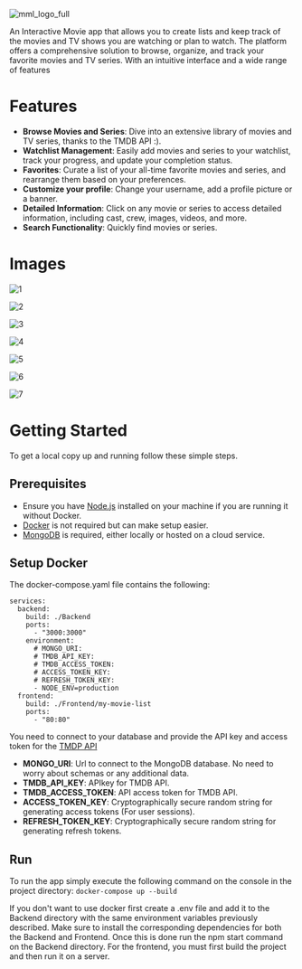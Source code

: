 ![mml_logo_full](https://github.com/CDavidSV/Movie-List-App/assets/88672259/8c4f68ed-c3f7-4f74-abba-b387106de3b2)

An Interactive Movie app that allows you to create lists and keep track of the movies and TV shows you are watching or plan to watch. The platform offers a comprehensive solution to browse, organize, and track your favorite movies and TV series. With an intuitive interface and a wide range of features

# Features
- **Browse Movies and Series**: Dive into an extensive library of movies and TV series, thanks to the TMDB API :).
- **Watchlist Management**: Easily add movies and series to your watchlist, track your progress, and update your completion status.
- **Favorites**: Curate a list of your all-time favorite movies and series, and rearrange them based on your preferences.
- **Customize your profile**: Change your username, add a profile picture or a banner.
- **Detailed Information**: Click on any movie or series to access detailed information, including cast, crew, images, videos, and more.
- **Search Functionality**: Quickly find movies or series.

# Images

![1](https://github.com/CDavidSV/Movie-List-App/assets/88672259/0ae02d58-4215-4274-9665-2a13e7c7b6e0)

![2](https://github.com/CDavidSV/Movie-List-App/assets/88672259/aeb303ed-debf-4f4e-88aa-866dbf0821db)

![3](https://github.com/CDavidSV/Movie-List-App/assets/88672259/5a66c224-6012-449d-a9f8-74b9dc27297a)

![4](https://github.com/CDavidSV/Movie-List-App/assets/88672259/213607b9-acf1-477d-a1b0-727f60288ce9)

![5](https://github.com/CDavidSV/Movie-List-App/assets/88672259/bcc52db7-c40d-4069-9eb2-d4ad73bfd679)

![6](https://github.com/CDavidSV/Movie-List-App/assets/88672259/cc73c844-7cbb-43d9-ab8c-ad4e5abd1980)

![7](https://github.com/CDavidSV/Movie-List-App/assets/88672259/56cfc03c-4fa4-4751-9790-bafe8ae5c1a4)

# Getting Started

To get a local copy up and running follow these simple steps.

## Prerequisites

- Ensure you have [Node.js](https://nodejs.org/) installed on your machine if you are running it without Docker.
- [Docker](https://www.docker.com/) is not required but can make setup easier.
- [MongoDB](https://www.mongodb.com/) is required, either locally or hosted on a cloud service.

## Setup Docker

The docker-compose.yaml file contains the following:
```
services:
  backend:
    build: ./Backend
    ports:
      - "3000:3000"
    environment:
      # MONGO_URI:
      # TMDB_API_KEY:
      # TMDB_ACCESS_TOKEN:
      # ACCESS_TOKEN_KEY:
      # REFRESH_TOKEN_KEY:
      - NODE_ENV=production
  frontend:
    build: ./Frontend/my-movie-list
    ports:
      - "80:80"
```

You need to connect to your database and provide the API key and access token for the [TMDP API](https://developer.themoviedb.org/docs/getting-started)
- **MONGO_URI**: Url to connect to the MongoDB database. No need to worry about schemas or any additional data.
- **TMDB_API_KEY**: APIkey for TMDB API.
- **TMDB_ACCESS_TOKEN**: API access token for TMDB API.
- **ACCESS_TOKEN_KEY**: Cryptographically secure random string for generating access tokens (For user sessions).
- **REFRESH_TOKEN_KEY**: Cryptographically secure random string for generating refresh tokens.

## Run

To run the app simply execute the following command on the console in the project directory: `docker-compose up --build`

If you don't want to use docker first create a .env file and add it to the Backend directory with the same environment variables previously described. Make sure to install the corresponding dependencies for both the Backend and Frontend. Once this is done run the npm start command on the Backend directory. For the frontend, you must first build the project and then run it on a server.
